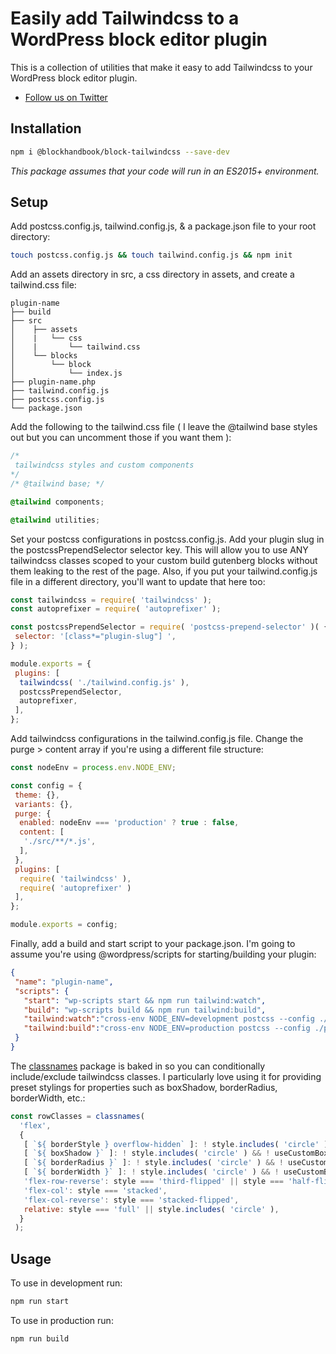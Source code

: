 # Easily add Tailwindcss to a WordPress block editor plugin

This is a collection of utilities that make it easy to add Tailwindcss to your WordPress block editor plugin.

* [Follow us on Twitter](https://twitter.com/blockhandbook)

## Installation

```bash
npm i @blockhandbook/block-tailwindcss --save-dev
```

_This package assumes that your code will run in an ES2015+ environment._

## Setup

Add postcss.config.js, tailwind.config.js, & a package.json file to your root directory:

```bash
touch postcss.config.js && touch tailwind.config.js && npm init
```

Add an assets directory in src, a css directory in assets, and create a tailwind.css file:

```none
plugin-name
├── build
├── src
│    ├── assets
│    |   └── css
│    |       └── tailwind.css
│    └── blocks
│        └── block
│            └── index.js
├── plugin-name.php
├── tailwind.config.js
├── postcss.config.js
└── package.json
```

Add the following to the tailwind.css file ( I leave the @tailwind base styles out but you can uncomment those if you want them ):

```css
/*
 tailwindcss styles and custom components
*/
/* @tailwind base; */

@tailwind components;

@tailwind utilities;
```

Set your postcss configurations in postcss.config.js.  Add your plugin slug in the postcssPrependSelector selector key.  This will allow you to use ANY tailwindcss classes scoped to your custom build gutenberg blocks without them leaking to the rest of the page.  Also, if you put your tailwind.config.js file in a different directory, you'll want to update that here too:

```javascript
const tailwindcss = require( 'tailwindcss' );
const autoprefixer = require( 'autoprefixer' );

const postcssPrependSelector = require( 'postcss-prepend-selector' )( {
 selector: '[class*="plugin-slug"] ',
} );

module.exports = {
 plugins: [
  tailwindcss( './tailwind.config.js' ),
  postcssPrependSelector,
  autoprefixer,
 ],
};
```

Add tailwindcss configurations in the tailwind.config.js file.  Change the purge > content array if you're using a different file structure:

```javascript
const nodeEnv = process.env.NODE_ENV;

const config = {
 theme: {},
 variants: {},
 purge: {
  enabled: nodeEnv === 'production' ? true : false,
  content: [
   './src/**/*.js',
  ],
 },
 plugins: [
  require( 'tailwindcss' ),
  require( 'autoprefixer' )
 ],
};

module.exports = config;

```

Finally, add a build and start script to your package.json.  I'm going to assume you're using @wordpress/scripts for starting/building your plugin:

```json
{
 "name": "plugin-name",
 "scripts": {
   "start": "wp-scripts start && npm run tailwind:watch",
   "build": "wp-scripts build && npm run tailwind:build",
   "tailwind:watch":"cross-env NODE_ENV=development postcss --config ./postcss.config.js ./src/assets/css/tailwind.css -o ./build/tailwind.css -w",
   "tailwind:build":"cross-env NODE_ENV=production postcss --config ./postcss.config.js ./src/assets/css/tailwind.css -o ./build/tailwind.css"
 }
}
```

The [classnames](https://www.npmjs.com/package/classnames) package is baked in so you can conditionally include/exclude tailwindcss classes.  I particularly love using it for providing preset stylings for properties such as boxShadow, borderRadius, borderWidth, etc.:

```javascript
const rowClasses = classnames(
  'flex',
  {
   [ `${ borderStyle } overflow-hidden` ]: ! style.includes( 'circle' ),
   [ `${ boxShadow }` ]: ! style.includes( 'circle' ) && ! useCustomBoxShadow,
   [ `${ borderRadius }` ]: ! style.includes( 'circle' ) && ! useCustomBorderRadius,
   [ `${ borderWidth }` ]: ! style.includes( 'circle' ) && ! useCustomBorderWidth,
   'flex-row-reverse': style === 'third-flipped' || style === 'half-flipped',
   'flex-col': style === 'stacked',
   'flex-col-reverse': style === 'stacked-flipped',
   relative: style === 'full' || style.includes( 'circle' ),
  }
 );
```

## Usage

To use in development run:

```bash
npm run start
```

To use in production run:

```bash
npm run build
```
